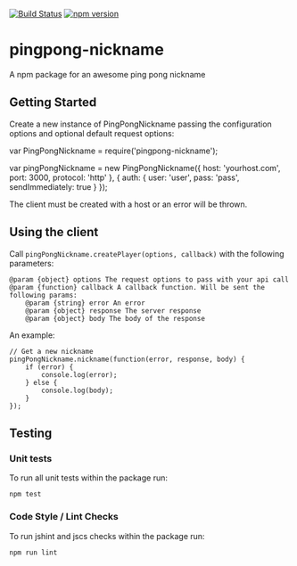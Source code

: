 [![Build Status](https://travis-ci.org/jonathanchrisp/pingpong-nickname.svg)](https://travis-ci.org/jonathanchrisp/pingpong-nickname)
[![npm version](https://badge.fury.io/js/pingpong-nickname.svg)](http://badge.fury.io/js/pingpong-nickname)

# pingpong-nickname
A npm package for an awesome ping pong nickname

## Getting Started

Create a new instance of PingPongNickname passing the configuration options and optional default request options:

var PingPongNickname = require('pingpong-nickname');

var pingPongNickname = new PingPongNickname({
    host: 'yourhost.com',
    port: 3000,
    protocol: 'http'
}, {
    auth: {
        user: 'user',
        pass: 'pass',
        sendImmediately: true
    }
});

The client must be created with a host or an error will be thrown.

## Using the client
Call `pingPongNickname.createPlayer(options, callback)` with the following parameters:

```
@param {object} options The request options to pass with your api call
@param {function} callback A callback function. Will be sent the following params:
    @param {string} error An error
    @param {object} response The server response
    @param {object} body The body of the response
```

An example:

```
// Get a new nickname
pingPongNickname.nickname(function(error, response, body) {
    if (error) {
        console.log(error);
    } else {
        console.log(body);
    }
});
```

## Testing
### Unit tests
To run all unit tests within the package run:
```
npm test
```

### Code Style / Lint Checks
To run jshint and jscs checks within the package run:
```
npm run lint
```

